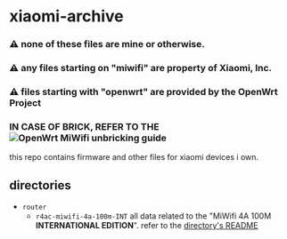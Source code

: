# xiaomi-archive
### ⚠ none of these files are mine or otherwise. 
### ⚠ any files starting on "miwifi" are property of Xiaomi, Inc.
### ⚠ files starting with "openwrt" are provided by the OpenWrt Project
### IN CASE OF BRICK, REFER TO THE ![OpenWrt MiWifi unbricking guide](https://openwrt.org/inbox/toh/xiaomi/r4ac#debricking)
this repo contains firmware and other files for xiaomi devices i own.

## directories
- `router`
  - `r4ac-miwifi-4a-100m-INT`
    all data related to the "MiWifi 4A 100M **INTERNATIONAL EDITION**". refer to the [directory's README](https://github.com/UsrBinLuna/xiaomi-archive/tree/master/router/r4ac-miwifi-4a-100m-INT/README.md)
